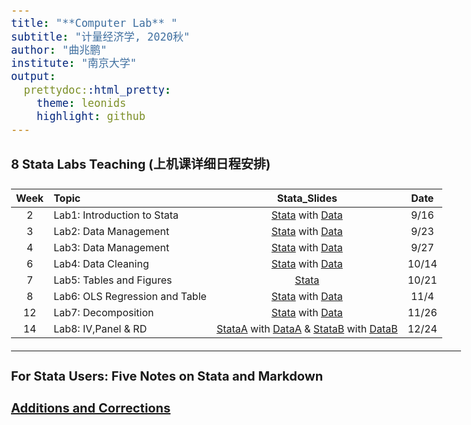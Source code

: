 ```yaml
---
title: "**Computer Lab** "
subtitle: "计量经济学, 2020秋"
author: "曲兆鹏"
institute: "南京大学"
output:
  prettydoc::html_pretty:
    theme: leonids
    highlight: github
---
```



<style type="text/css">
  body{
  font-size: 15pt;
}
</style>


#### 8 Stata Labs Teaching (上机课详细日程安排)

| Week | Topic | Stata_Slides | Date |
| :-----: | :---- | :----: |:----: |
| 2 | Lab1: Introduction to Stata|[Stata](https://wylilcarol.github.io/Labs/Lab1/Stata/Stata_Lab1_2020.pdf) with [Data](https://wylilcarol.github.io/Labs/Lab1/Stata/lab1_Source.zip) | 9/16 |
| 3 | Lab2: Data Management|[Stata](https://wylilcarol.github.io/Labs/Lab2/Stata/Stata_Lab2_2020.pdf) with [Data](https://wylilcarol.github.io/Labs/Lab2/Stata/lab2_Source.zip)  | 9/23 |
| 4 | Lab3: Data Management|[Stata](https://wylilcarol.github.io/Labs/Lab3/Stata/Stata_Lab3_2020.pdf) with [Data](https://wylilcarol.github.io/Labs/Lab3/Stata/lab3_Source.zip) | 9/27 |
| 6 | Lab4: Data Cleaning|[Stata](https://wylilcarol.github.io/Labs/Lab4/Stata/Stata_Lab4_2020.pdf) with [Data](https://wylilcarol.github.io/Labs/Lab4/Stata/lab4_Source.zip)| 10/14 |
| 7 | Lab5: Tables and Figures|[Stata](https://wylilcarol.github.io/Labs/Lab5/Stata/Stata_Lab5_2020.pdf)| 10/21 |
| 8 | Lab6: OLS Regression and Table|[Stata](https://wylilcarol.github.io/Labs/Lab6/Stata/Stata_Lab6_2020.pdf) with [Data](https://wylilcarol.github.io/Labs/Lab6/Stata/lab6_Source.zip) | 11/4 |
| 12 | Lab7: Decomposition|[Stata](https://wylilcarol.github.io/Labs/Lab7/Stata/Stata_Lab7_2020.pdf) with [Data](https://wylilcarol.github.io/Labs/Lab7/Stata/lab7_Source.zip) | 11/26 |
| 14 | Lab8: IV,Panel & RD |[StataA](https://wylilcarol.github.io/Labs/Lab8/Stata/Stata_Lab8A_2020.pdf) with [DataA](https://wylilcarol.github.io/Labs/Lab8/Stata/lab8A_Source.zip) & [StataB](https://wylilcarol.github.io/Labs/Lab8/Stata/Stata_Lab8B_2020.pdf) with [DataB](https://wylilcarol.github.io/Labs/Lab8/Stata/lab8B_Source.zip) | 12/24 |



----

#### For Stata Users: Five Notes on Stata and Markdown

[**Additions and Corrections**](https://wylilcarol.github.io/Labs/Lab3/Stata/Corr.txt)



